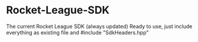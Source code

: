 # Rocket-League-SDK
The current Rocket League SDK (always updated)
Ready to use, just include everything as existing file and #include "SdkHeaders.hpp"
